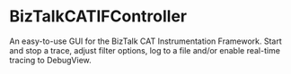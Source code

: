 # BizTalkCATIFController
An easy-to-use GUI for the BizTalk CAT Instrumentation Framework. Start and stop a trace, adjust filter options, log to a file and/or enable real-time tracing to DebugView.
